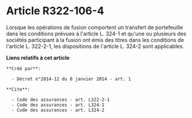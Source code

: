# Article R322-106-4

Lorsque les opérations de fusion comportent un transfert de portefeuille dans les conditions prévues à l'article L. 324-1 et
qu'une ou plusieurs des sociétés participant à la fusion ont émis des titres dans les conditions de l'article L. 322-2-1, les
dispositions de l'article L. 324-2 sont applicables.

**Liens relatifs à cet article**

	**Créé par**:

	  - Décret n°2014-12 du 8 janvier 2014 - art. 1

	**Cite**:

	  - Code des assurances - art. L322-2-1
	  - Code des assurances - art. L324-1
	  - Code des assurances - art. L324-2
